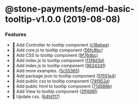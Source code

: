 # @stone-payments/emd-basic-tooltip-v1.0.0 (2019-08-08)


### Features

* :construction: Add Controller to tooltip component ([c18ebee](https://github.com/stone-payments/emerald-web-framework/commit/c18ebee))
* :construction: Add core.js to tooltip component ([56fc8bc](https://github.com/stone-payments/emerald-web-framework/commit/56fc8bc))
* :construction: Add CSS to tooltip component ([9f76dbc](https://github.com/stone-payments/emerald-web-framework/commit/9f76dbc))
* :construction: Add index.js to tooltip component ([f3f8d3d](https://github.com/stone-payments/emerald-web-framework/commit/f3f8d3d))
* :construction: Add index.js to tooltip component ([96242d1](https://github.com/stone-payments/emerald-web-framework/commit/96242d1))
* :construction: Add more examples. ([5c55365](https://github.com/stone-payments/emerald-web-framework/commit/5c55365))
* :construction: Add package json to tooltip component ([51551e4](https://github.com/stone-payments/emerald-web-framework/commit/51551e4))
* :construction: Add public css to tooltip component ([74f952a](https://github.com/stone-payments/emerald-web-framework/commit/74f952a))
* :construction: Add public html to tooltip component ([71d588b](https://github.com/stone-payments/emerald-web-framework/commit/71d588b))
* :construction: Add View to tooltip component ([3ff496f](https://github.com/stone-payments/emerald-web-framework/commit/3ff496f))
* :lipstick: Update css. ([64fd117](https://github.com/stone-payments/emerald-web-framework/commit/64fd117))

